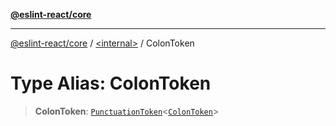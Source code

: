 [**@eslint-react/core**](../../README.md)

***

[@eslint-react/core](../../README.md) / [\<internal\>](../README.md) / ColonToken

# Type Alias: ColonToken

> **ColonToken**: [`PunctuationToken`](../interfaces/PunctuationToken.md)\<[`ColonToken`](../enumerations/SyntaxKind.md#colontoken)\>
